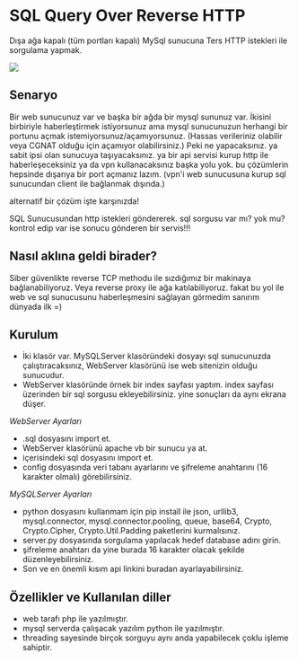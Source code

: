 # SQL Query Over Reverse HTTP
Dışa ağa kapalı (tüm portları kapalı) MySql sunucuna Ters HTTP istekleri ile sorgulama yapmak.

![](https://i.hizliresim.com/a7eut0g.png)

## Senaryo
Bir web sunucunuz var ve başka bir ağda bir mysql sununuz var. İkisini birbiriyle haberleştirmek istiyorsunuz ama mysql sunucunuzun herhangi bir portunu açmak istemiyorsunuz/açamıyorsunuz. (Hassas verileriniz olabilir veya CGNAT olduğu için açamıyor olabilirsiniz.)
Peki ne yapacaksınız. ya sabit ipsi olan sunucuya taşıyacaksınız. ya bir api servisi kurup http ile haberleşeceksiniz ya da vpn kullanacaksınız başka yolu yok.
bu çözümlerin hepsinde dışarıya bir port açmanız lazım. (vpn'i web sunucusuna kurup sql sunucundan client ile bağlanmak dışında.)

alternatif bir çözüm işte karşınızda!

SQL Sunucusundan http istekleri göndererek. sql sorgusu var mı? yok mu? kontrol edip var ise sonucu gönderen bir servis!!! 

## Nasıl aklına geldi birader?
Siber güvenlikte reverse TCP methodu ile sızdığımız bir makinaya bağlanabiliyoruz. Veya reverse proxy ile ağa katılabiliyoruz. fakat bu yol ile web ve sql sunucusunu haberleşmesini sağlayan görmedim sanırım dünyada ilk =)


## Kurulum

* İki klasör var. MySQLServer klasöründeki dosyayı sql sunucunuzda çalıştıracaksınız, WebServer klasörünü ise web sitenizin olduğu sunucudur.
* WebServer klasöründe örnek bir index sayfası yaptım. index sayfası üzerinden bir sql sorgusu ekleyebilirsiniz. yine sonuçları da aynı ekrana düşer.

_WebServer Ayarları_

* .sql dosyasını import et.
* WebServer klasörünü apache vb bir sunucu ya at.
* içerisindeki sql dosyasını import et.
* config dosyasında veri tabanı ayarlarını ve şifreleme anahtarını (16 karakter olmalı) görebilirsiniz.

_MySQLServer Ayarları_
* python dosyasını kullanmam için pip install ile json, urllib3, mysql.connector, mysql.connector.pooling, queue, base64, Crypto, Crypto.Cipher, Crypto.Util.Padding paketlerini kurmalısınız.
* server.py dosyasında sorgulama yapılacak hedef database adını girin.
* şifreleme anahtarı da yine burada 16 karakter olacak şekilde düzenleyebilirsiniz.
* Son ve en önemli kısım api linkini buradan ayarlayabilirsiniz.
 
## Özellikler ve Kullanılan diller

* web tarafı php ile yazılmıştır.
* mysql serverda çalışacak yazılım python ile yazılmıştır.
* threading sayesinde birçok sorguyu aynı anda yapabilecek çoklu işleme sahiptir.
